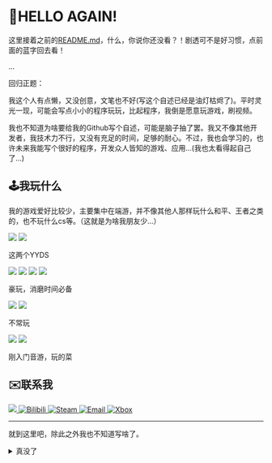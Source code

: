 # 👋HELLO AGAIN!

这里接着之前的[README.md](README.md)，什么，你说你还没看？！剧透可不是好习惯，点前面的蓝字回去看！

...

回归正题：

我这个人有点懒，又没创意，文笔也不好(写这个自述已经是油灯枯烬了)。平时灵光一现，可能会写点小小的程序玩玩，比起程序，我倒是愿意玩游戏，刷视频。

我也不知道为啥要给我的Github写个自述，可能是脑子抽了罢。我又不像其他开发者，我技术力不行，又没有充足的时间，足够的耐心。不过，我也会学习的，也许未来我能写个很好的程序，开发众人皆知的游戏、应用...(我也太看得起自己了...)

## 🕹️我玩什么

我的游戏爱好比较少，主要集中在端游，并不像其他人那样玩什么和平、王者之类的，也不玩什么cs等。（这就是为啥我朋友少...）

<div align="left">
    <div>
        <img src="https://img.shields.io/badge/Minecraft-7CFC00?style=for-the-badge"/>
        <img src="https://img.shields.io/badge/Among Us-F0F80F?style=for-the-badge"/>
        <p>这两个YYDS</p>
    </div>
    <div>
        <img src="https://img.shields.io/badge/The_Henry_Stickmin_Collection-DDDDDD?style=for-the-badge">
        <img src="https://img.shields.io/badge/Portal系列-0078D7?style=for-the-badge">
        <img src="https://img.shields.io/badge/PvZ-38B04A?style=for-the-badge">
        <img src="https://img.shields.io/badge/汤姆猫跑酷-00FFFF?style=for-the-badge">
        <p>豪玩，消磨时间必备</p>
    </div>
    <div>
        <img src="https://img.shields.io/badge/Terraria-07C42A?style=for-the-badge">
        <img src="https://img.shields.io/badge/Left_4_Dead_2-B22222?style=for-the-badge">
        <p>不常玩</p>
    </div>
    <div>
        <img src="https://img.shields.io/badge/Phigros%26Phira-6A0DAD?style=for-the-badge">
        <img src="https://img.shields.io/badge/冰与-火之舞-FF5E5B?style=for-the-badge&labelColor=0000EE">
        <p>刚入门音游，玩的菜</p>
    </div>
</div>

## ✉️联系我
<div align="left">
    <a href="https://qm.qq.com/q/OvUK8pLQ2s" target="_blank">
        <img src="https://img.shields.io/badge/QQ-12B7F5?style=for-the-badge&logo=qq&logoColor=FFFFFF" />
    </a>
    <a href="https://space.bilibili.com/1056073256" target="_blank">
        <img src="https://img.shields.io/badge/Bilibili-FB7299?style=for-the-badge&logo=bilibili&logoColor=12B7F5" alt="Bilibili" />
    </a>
    <a href="https://steamcommunity.com/id/Cyan3771/" target="_blank">
        <img src="https://img.shields.io/badge/Steam-1B2838?style=for-the-badge&logo=steam&logoColor=FFFFFF" alt="Steam" />
    </a>
    <a href="mailto:yangjiahao36@outlook.com" target="_blank">
        <img src="https://img.shields.io/badge/Email-0078D4?style=for-the-badge&logo=gmail&logoColor=FFFFFF" alt="Email" />
    </a>
    <a href="https://www.xbox.com/play/user/yangjiahao36" target="_blank">
        <img src="https://img.shields.io/badge/Xbox-107C10?style=for-the-badge" alt="Xbox" />
    </a>
</div>

---
就到这里吧，除此之外我也不知道写啥了。

<details>
<summary>真没了</summary>
<details>
<summary>别看了</summary>
<details>
<summary>你又来这套</summary>
<details>
<summary>求你别点了</summary>
<p>选一个</p>
<details>
<summary>选这个</summary>
<p>不对</p>
</details>
<details>
<summary>选这个</summary>
<details>
<summary>也不对</summary>
<details>
<summary>。</summary>
<details>
<summary>。。</summary>
<details>
<summary>。。。</summary>
<p>1+1=?</p>
<details>
<summary>2</summary>
<p>正确</p>
<details>
<summary>呃呃呃</summary>
<details>
<summary>都说了没了</summary>
<details>
<summary>怎么还在点啊</summary>
<details>
<summary>再点也没新的</summary>
<details>
<summary>真的最后一层了</summary>
<details>
<summary>骗你的</summary>
<details>
<summary>其实还有</summary>
<details>
<summary>就不告诉你有多少层</summary>
<a href="https://www.bilibili.com/video/BV1GJ411x7h7/" target="_blank">
<img src="https://img.shields.io/badge/好东西-00ffff?style=flat-square"/>
</a>
</details>
</details>
</details>
</details>
</details>
</details>
</details>
</details>
</details>
<details>
<summary>11</summary>
<p>数学白学了</p>
</details>
</details>
</details>
</details>
</details>
</details>